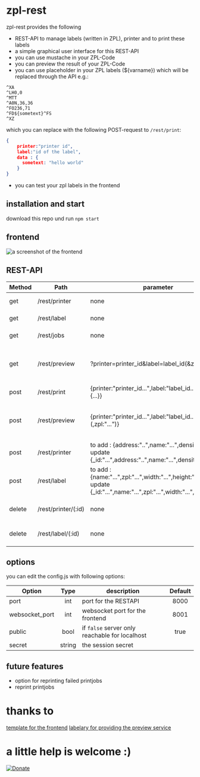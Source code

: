 # zpl-rest
zpl-rest provides the following
- REST-API to manage labels (written in ZPL), printer and to print these labels
- a simple graphical user interface for this REST-API
- you can use mustache in your ZPL-Code
- you can preview the result of your ZPL-Code
- you can use placeholder in your ZPL labels (${varname}) which will be replaced through the API e.g.:
```ZPL
^XA
^LH0,0
^MTT
^A0N,36,36
^FO236,71
^FD${sometext}^FS
^XZ
```

which you can replace with the following POST-request to `/rest/print`:
```JSON
{
    printer:"printer id",
    label:"id of the label",
    data : {
      sometext: "hello world"
    }
}
```
- you can test your zpl labels in the frontend

## installation and start

download this repo und run `npm start`

## frontend
![a screenshot of the frontend](https://github.com/mrothenbuecher/zpl-rest/raw/master/img/screenshot.png "screenshot")

## REST-API

| Method              | Path                | parameter                                                                                                                     | description                                                                                 |
| ------------------- | ------------------- | ----------------------------------------------------------------------------------------------------------------------------- | ------------------------------------------------------------------------------------------- |
| get                 | /rest/printer       | none                                                                                                                          | list of all printers                                                                        |
| get                 | /rest/label         | none                                                                                                                          | list of all labels                                                                          |
| get                 | /rest/jobs          | none                                                                                                                          | list of all printjobs                                                                       |
| get                 | /rest/preview       | ?printer=printer_id&label=label_id(&zpl=...)                                                                                  | generates a preview of the label using [this service](http://labelary.com/service.html#node)|
| post                | /rest/print         | {printer:"printer_id...",label:"label_id...", data: {...}}                                                                    | actual print                                                                                |
| post                | /rest/preview       | {printer:"printer_id...",label:"label_id..."(,zpl:"...")}                                                                     | generates a preview of the label using [this service](http://labelary.com/service.html#node)|
| post                | /rest/printer       | to add : {address:"..",name:"...",density:"..."} for update {_id:"...",address:"..",name:"...",density:"..."}                 | add or update a printer                                                                     |
| post                | /rest/label         | to add : {name:"...",zpl:"...",width:"...",height:"..."} for update {_id:"...",name:"...",zpl:"...",width:"...",height:"..."} | add or update a label                                                                       |
| delete              | /rest/printer/(:id) | none                                                                                                                          | removes a printer with the given id                                                         |
| delete              | /rest/label/(:id)   | none                                                                                                                          | removes a label with the given id                                                           |

## options
you can edit the config.js with following options:

| Option              | Type          | description                                    |  Default  |
| ------------------- |:-------------:| ---------------------------------------------- | :-------: |
| port                | int           | port for the RESTAPI                           |    8000   |
| websocket_port      | int           | websocket port for the frontend                |    8001   |
| public              | bool          | if `false` server only reachable for localhost |     true  |
| secret              | string        | the session secret                             |           |

## future features
- option for reprinting failed printjobs
- reprint printjobs

# thanks to
[template for the frontend](https://startbootstrap.com/themes/sb-admin-2/)
[labelary for providing the preview service](http://labelary.com/service.html#node)

# a little help is welcome :)
[![Donate](https://img.shields.io/badge/Donate-PayPal-green.svg)](https://www.paypal.com/cgi-bin/webscr?cmd=_s-xclick&hosted_button_id=KNC9P27TLHGDE&source=url)

